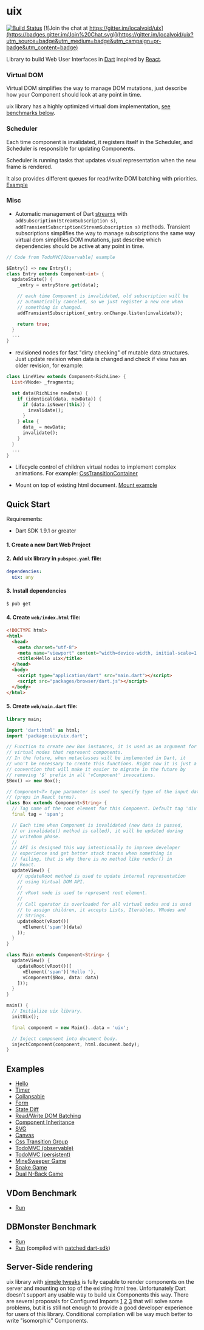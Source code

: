 # uix

[![Build Status](https://travis-ci.org/localvoid/uix.svg?branch=master)](https://travis-ci.org/localvoid/uix)
[![Join the chat at https://gitter.im/localvoid/uix](https://badges.gitter.im/Join%20Chat.svg)](https://gitter.im/localvoid/uix?utm_source=badge&utm_medium=badge&utm_campaign=pr-badge&utm_content=badge)

Library to build Web User Interfaces in [Dart](https://dartlang.org)
inspired by [React](http://facebook.github.io/react/).

### Virtual DOM

Virtual DOM simplifies the way to manage DOM mutations, just describe
how your Component should look at any point in time.

uix library has a highly optimized virtual dom implementation,
[see benchmarks below](#benchmarks).

### Scheduler

Each time component is invalidated, it registers itself in the
Scheduler, and Scheduler is responsible for updating Components.

Scheduler is running tasks that updates visual representation when the
new frame is rendered.

It also provides different queues for read/write DOM batching with
priorities. [Example](https://github.com/localvoid/uix/tree/master/example/read_write_batching)

### Misc

- Automatic management of Dart
[streams](https://www.dartlang.org/docs/tutorials/streams/) with
`addSubscription(StreamSubscription s)`,
`addTransientSubscription(StreamSubscription s)` methods. Transient
subscriptions simplifies the way to manage subscriptions the same way
virtual dom simplifies DOM mutations, just describe which dependencies
should be active at any point in time.

```dart
// Code from TodoMVC[Observable] example

$Entry() => new Entry();
class Entry extends Component<int> {
  updateState() {
    _entry = entryStore.get(data);

    // each time Component is invalidated, old subscription will be
    // automatically canceled, so we just register a new one when
    // something is changed.
    addTransientSubscription(_entry.onChange.listen(invalidate));

    return true;
  }
  ...
}
```

- revisioned nodes for fast "dirty checking" of mutable data
structures. Just update revision when data is changed and check if
view has an older revision, for example:

```dart
class LineView extends Component<RichLine> {
  List<VNode> _fragments;

  set data(RichLine newData) {
    if (identical(data, newData)) {
      if (data.isNewer(this)) {
        invalidate();
      }
    } else {
      data_ = newData;
      invalidate();
    }
  }
  ...
}
```

- Lifecycle control of children virtual nodes to implement complex
  animations. For example:
  [CssTransitionContainer](https://github.com/localvoid/uix/blob/master/lib/src/misc/css_transition_container.dart)

- Mount on top of existing html
  document. [Mount example](https://github.com/localvoid/uix/tree/master/example/mount)

## Quick Start

Requirements:

 - Dart SDK 1.9.1 or greater

#### 1. Create a new Dart Web Project
#### 2. Add uix library in `pubspec.yaml` file:

```yaml
dependencies:
  uix: any
```

#### 3. Install dependencies

```sh
$ pub get
```

#### 4. Create `web/index.html` file:

```html
<!DOCTYPE html>
<html>
  <head>
    <meta charset="utf-8">
    <meta name="viewport" content="width=device-width, initial-scale=1.0">
    <title>Hello uix</title>
  </head>
  <body>
    <script type="application/dart" src="main.dart"></script>
    <script src="packages/browser/dart.js"></script>
  </body>
</html>
```

#### 5. Create `web/main.dart` file:

```dart
library main;

import 'dart:html' as html;
import 'package:uix/uix.dart';

// Function to create new Box instances, it is used as an argument for
// virtual nodes that represent components.
// In the future, when metaclasses will be implemented in Dart, it
// won't be necessary to create this functions. Right now it is just a
// convention that will make it easier to migrate in the future by
// removing '$' prefix in all 'vComponent' invocations.
$Box() => new Box();

// Component<T> type parameter is used to specify type of the input data
// (props in React terms).
class Box extends Component<String> {
  // Tag name of the root element for this Component. Default tag 'div'.
  final tag = 'span';

  // Each time when Component is invalidated (new data is passed,
  // or invalidate() method is called), it will be updated during
  // writeDom phase.
  //
  // API is designed this way intentionally to improve developer
  // experience and get better stack traces when something is
  // failing, that is why there is no method like render() in
  // React.
  updateView() {
    // updateRoot method is used to update internal representation
    // using Virtual DOM API.
    //
    // vRoot node is used to represent root element.
    //
    // Call operator is overloaded for all virtual nodes and is used
    // to assign children, it accepts Lists, Iterables, VNodes and
    // Strings.
    updateRoot(vRoot()(
      vElement('span')(data)
    ));
  }
}

class Main extends Component<String> {
  updateView() {
    updateRoot(vRoot()([
      vElement('span')('Hello '),
      vComponent($Box, data: data)
    ]));
  }
}

main() {
  // Initialize uix library.
  initUix();

  final component = new Main()..data = 'uix';

  // Inject component into document body.
  injectComponent(component, html.document.body);
}
```

## Examples

- [Hello](https://github.com/localvoid/uix/tree/master/example/hello)
- [Timer](https://github.com/localvoid/uix/tree/master/example/timer)
- [Collapsable](https://github.com/localvoid/uix/tree/master/example/collapsable)
- [Form](https://github.com/localvoid/uix/tree/master/example/form)
- [State Diff](https://github.com/localvoid/uix/tree/master/example/state_diff)
- [Read/Write DOM Batching](https://github.com/localvoid/uix/tree/master/example/read_write_batching)
- [Component Inheritance](https://github.com/localvoid/uix/tree/master/example/inheritance)
- [SVG](https://github.com/localvoid/uix/tree/master/example/svg)
- [Canvas](https://github.com/localvoid/uix/tree/master/example/canvas)
- [Css Transition Group](https://github.com/localvoid/uix/tree/master/example/animation)
- [TodoMVC (observable)](https://github.com/localvoid/uix_todomvc/)
- [TodoMVC (persistent)](https://github.com/localvoid/uix_todomvc_persistent/)
- [MineSweeper Game](https://github.com/localvoid/uix_minesweeper/)
- [Snake Game](https://github.com/localvoid/uix_snake/)
- [Dual N-Back Game](https://github.com/localvoid/dual_nback/)

## VDom Benchmark
<a name="benchmarks"></a>

- [Run](http://vdom-benchmark.github.io/vdom-benchmark/?cfg=http://localvoid.github.io/vdom-benchmark-uix/config.js)

## DBMonster Benchmark

- [Run](http://localvoid.github.io/uix_dbmon/)
- [Run](http://localvoid.github.io/uix_dbmon/classlist2) (compiled with [patched dart-sdk](https://code.google.com/p/dart/issues/detail?id=23012))

## Server-Side rendering

uix library with
[simple tweaks](https://github.com/localvoid/uix_standalone) is fully
capable to render components on the server and mounting on top of the
existing html tree. Unfortunately Dart doesn't support any usable way
to build uix Components this way. There are several proposals for
Configured Imports [1](https://github.com/lrhn/dep-configured-imports)
[2](https://github.com/eernstg/dep-configured-imports)
[3](https://github.com/munificent/dep-external-libraries/blob/master/Proposal.md)
that will solve some problems, but it is still not enough to provide a
good developer experience for users of this library. Conditional
compilation will be way much better to write "isomorphic" Components.
